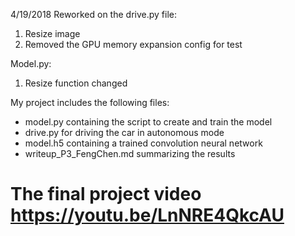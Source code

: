 4/19/2018
Reworked on the drive.py file:
1. Resize image
2. Removed the GPU memory expansion config for test

Model.py:
1. Resize function changed

My project includes the following files:
* model.py containing the script to create and train the model
* drive.py for driving the car in autonomous mode
* model.h5 containing a trained convolution neural network
* writeup_P3_FengChen.md summarizing the results

# The final project video https://youtu.be/LnNRE4QkcAU
